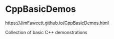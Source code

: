 # CppBasicDemos

https://JimFawcett.github.io/CppBasicDemos.html

Collection of basic C++ demonstrations
